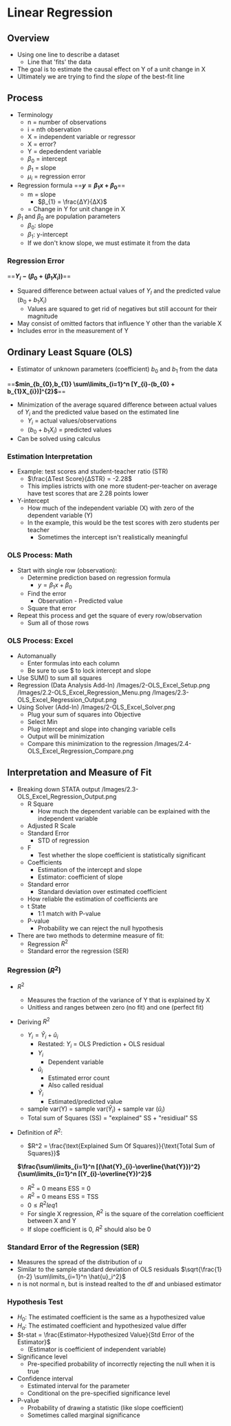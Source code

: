 # Linear Regression
## Overview
- Using one line to describe a dataset
	- Line that 'fits' the data
- The goal is to estimate the causal effect on Y of a unit change in X
- Ultimately we are trying to find the *slope* of the best-fit line
## Process
- Terminology
	- n = number of observations
	- i = nth observation 
	- X = independent variable or regressor
	- Χ = error?
	- Y = depedendent variable
	- $β_{0}$ = intercept
	- $β_{1}$ = slope
	- $μ_{i}$ = regression error
- Regression formula
==**$y = β_{1}x + β_{0}$**==
	- m = slope
		 - $β_{1} = \frac{ΔY}{ΔX}$ 
	- = Change in Y for unit change in X
- $β_{1}$ and $β_{0}$ are population parameters
	- $β_{0}$: slope
	- $β_{1}$: y-intercept
	- If we don't know slope, we must estimate it from the data
### Regression Error
==**$Y_{i} -(β_{0} + (β_{1}X_{i}))$**==
- Squared difference between actual values of $Y_{I}$ and the predicted value $(b_{0} + b_{1}X_{i})$
	- Values are squared to get rid of negatives but still account for their magnitude 
- May consist of omitted factors that influence Y other than the variable X 
- Includes error in the measurement of Y
## Ordinary Least Square (OLS)
- Estimator of unknown parameters (coefficient) $b_{0}$ and $b_{1}$ from the data

==**$min_{b_{0},b_{1}} \sum\limits_{i=1}^n [Y_{i}-(b_{0} + b_{1}X_{i})]^{2}$**==

- Minimization of the average squared difference between actual values of $Y_i$ and the predicted value based on the estimated line
	- $Y_i$ = actual values/observations 
	- $(b_{0} + b_{1}X_{i})$ = predicted values
- Can be solved using calculus 
### Estimation Interpretation
- Example: test scores and student-teacher ratio (STR)
	- $\frac{ΔTest Score}{ΔSTR} = -2.28$
	- This implies istricts with one more student-per-teacher on average have test scores that are 2.28 points lower
- Y-intercept
	- How much of the independent variable (X) with zero of the dependent variable (Y)
	- In the example, this would be the test scores with zero students per teacher
		- Sometimes the intercept isn't realistically meaningful 
### OLS Process: Math
- Start with single row (observation):
	- Determine prediction based on regression formula
		- $y = β_{1}x + β_{0}$
	- Find the error
		-  Observation - Predicted value
	-  Square that error
-  Repeat this process and get the square of every row/observation
	-  Sum all of those rows
### OLS Process: Excel
- Automanually
	- Enter formulas into each column
	- Be sure to use $ to lock intercept and slope
- Use SUM() to sum all squares
- Regression (Data Analysis Add-In)
/Images/2-OLS_Excel_Setup.png
/Images/2.2-OLS_Excel_Regression_Menu.png
/Images/2.3-OLS_Excel_Regression_Output.png
- Using Solver (Add-In)
/Images/2-OLS_Excel_Solver.png
	- Plug your sum of squares into Objective
	- Select Min
	- Plug intercept and slope into changing variable cells
	- Output will be minimization
	- Compare this minimization to the regression
		/Images/2.4-OLS_Excel_Regression_Compare.png
## Interpretation and Measure of Fit
- Breaking down STATA output
	/Images/2.3-OLS_Excel_Regression_Output.png
	- R Square
		- How much the dependent variable can be explained with the independent variable
	- Adjusted R Scale
	- Standard Error
		- STD of regression
	- F
		- Test whether the slope coefficient is statistically significant
	- Coefficients
		- Estimation of the intercept and slope 
		- Estimator: coefficient of slope 
	- Standard error
		- Standard deviation over estimated coefficient
	- How reliable the estimation of coefficients are
	- t State
		- 1:1 match with P-value
	- P-value
		- Probability we can reject the null hypothesis
- There are two methods to determine measure of fit: 
	- Regression $R^2$
	- Standard error the regression (SER)
### Regression ($R^2$)
- $R^2$
	- Measures the fraction of the variance of Y that is explained by X
	- Unitless and ranges between zero (no fit) and one (perfect fit)
- Deriving $R^2$
	- $Y_{i} = \hat{Y}_i + \hat{u}_i$
		- Restated: $Y_i$ = OLS Prediction + OLS residual
		- $Y_{i}$
			- Dependent variable
		- $\hat{u}_i$ 
			- Estimated error count
			- Also called residual
		- $\hat{Y}_i$ 
			- Estimated/predicted value
	- sample var(Y) = sample var($\hat{Y}_i$) + sample var ($\hat{u}_i$)
	- Total sum of Squares (SS) = "explained" SS + "residiual" SS
- Definition of $R^2$:
	- $R^2 = \frac{\text{Explained Sum Of Squares}}{\text{Total Sum of Squares}}$

	**$\frac{\sum\limits_{i=1}^n [(\hat{Y}_{i}-\overline{\hat{Y}})^2}{\sum\limits_{i=1}^n [(Y_{i}-\overline{Y})^2}$**

	- $R^2$ = 0 means ESS = 0
	- $R^2$ = 0 means ESS = TSS
	- $0 \leq R^2 leq 1$
	- For single X regression, $R^2$ is the square of the correlation coefficient between X and Y 
	- If slope coefficient is 0, $R^2$ should also be 0
### Standard Error of the Regression (SER)
- Measures the spread of the distribution of $u$
- Similar to the sample standard deviation of OLS residuals
$\sqrt{\frac{1}{n-2} \sum\limits_{i=1}^n \hat{u}_i^2}$
- n is not normal n, but is instead realted to the df and unbiased estimator
### Hypothesis Test
- $H_0$: The estimated coefficient is the same as a hypothesized value
- $H_a$: The estimated coefficient and hypothesized value differ 
- $t-stat = \frac{Estimator-Hypothesized Value}{Std Error of the Estimator}$
	- (Estimator is coefficient of independent variable)
- Significance level
	- Pre-specified probability of incorrectly rejecting the null when it is true
- Confidence interval
	- Estimated interval for the parameter
	- Conditional on the pre-specified significance level
- P-value
	- Probability of drawing a statistic (like slope coefficient) 
	- Sometimes called marginal significance 